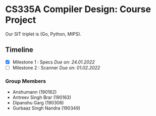 # CS335A Compiler Design: Course Project

Our SIT triplet is (Go, Python, MIPS).

## Timeline

- [x] Milestone 1 : Specs _Due on: 24.01.2022_
- [ ] Milestone 2 : Scanner _Due on: 01.02.2022_

### Group Members

- Anshumann (190162)
- Antreev Singh Brar (190163)
- Dipanshu Garg (190306)
- Gurbaaz Singh Nandra (190349)
